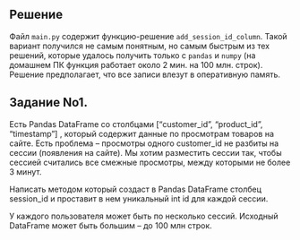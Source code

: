 ## Решение

Файл `main.py` содержит функцию-решение `add_session_id_column`. Такой вариант получился не самым понятным, но самым быстрым из
тех решений, которые удалось получить только с `pandas` и `numpy` (на домашнем ПК функция работает около 2 мин. на 100 млн. строк). Решение предполагает, что все записи влезут в оперативную память.

## Задание No1.

Есть Pandas DataFrame со столбцами [“customer_id”, “product_id”, “timestamp”] , который содержит данные по просмотрам товаров на сайте. Есть проблема – просмотры одного customer_id не разбиты на сессии (появления на сайте). Мы хотим разместить сессии так, чтобы сессией считались все смежные просмотры, между которыми не более 3 минут.

Написать методом который создаст в Pandas DataFrame столбец session_id и проставит в нем уникальный int id для каждой сессии.

У каждого пользователя может быть по несколько сессий. Исходный DataFrame может быть большим – до 100 млн строк.